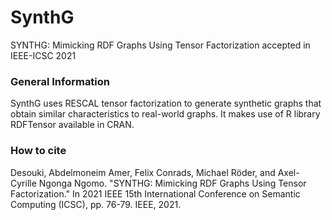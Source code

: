 # SynthG
SYNTHG: Mimicking RDF Graphs Using Tensor Factorization
accepted in IEEE-ICSC 2021

### General Information
SynthG uses RESCAL tensor factorization to generate synthetic graphs that obtain similar characteristics to real-world graphs.
It makes use of R library RDFTensor available in CRAN.

### How to cite

Desouki, Abdelmoneim Amer, Felix Conrads, Michael Röder, and Axel-Cyrille Ngonga Ngomo. "SYNTHG: Mimicking RDF Graphs Using Tensor Factorization." In 2021 IEEE 15th International Conference on Semantic Computing (ICSC), pp. 76-79. IEEE, 2021.
